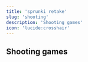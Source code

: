 ```yaml
---
title: 'sprunki retake'
slug: 'shooting'
description: 'Shooting games'
icon: 'lucide:crosshair'
---
```


## Shooting games